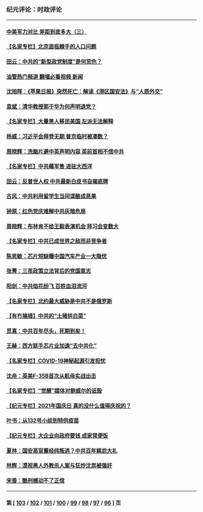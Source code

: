 ### 纪元评论：时政评论
---
#### [中美军力对比 差距到底多大（三）](../../pages/nsc1025/n13049438.md?06270330) 
#### [【名家专栏】北京面临棘手的人口问题](../../pages/nsc1025/n13048664.md?06270330) 
#### [田云：中共的“新型政党制度”是何货色？](../../pages/nsc1025/n13049010.md?06270330) 
#### [油管热门频道 翻墙必看视频 新闻](ok?06270330)
#### [沈旭晖：《苹果日报》突然死亡：解读《港区国安法》与“人质外交”](../../pages/nsc1025/n13049031.md?06270330) 
#### [袁斌：清华教授郭于华为何声明退党？](../../pages/nsc1025/n13048869.md?06270330) 
#### [【名家专栏】大量黑人移民美国 左派无法解释](../../pages/nsc1025/n13047366.md?06270330) 
#### [杨威：习近平会拜登无期 普京临时被凑数？](../../pages/nsc1025/n13048439.md?06270330) 
#### [周晓辉：洗脑片避中英声明内容 英前首相不信中共](../../pages/nsc1025/n13048020.md?06270330) 
#### [【名家专栏】中共藉军售 进驻大西洋](../../pages/nsc1025/n13047444.md?06270330) 
#### [田云：反普世人权 中共最新白皮书自揭底牌](../../pages/nsc1025/n13046140.md?06270330) 
#### [古风：中共利用留学生当间谍酿成恶果](../../pages/nsc1025/n13047783.md?06270330) 
#### [钟原：红色党庆难解中共灰暗危局](../../pages/nsc1025/n13045927.md?06270330) 
#### [周晓辉：布林肯不给王毅表演机会 拜习会变数大](../../pages/nsc1025/n13045575.md?06270330) 
#### [【名家专栏】中共已成世界之敌而非竞争者](../../pages/nsc1025/n13044901.md?06270330) 
#### [陈思敏：芯片短缺曝中国汽车产业一大隐忧](../../pages/nsc1025/n13045556.md?06270330) 
#### [张菁：三孩政策立法背后的党国意志](../../pages/nsc1025/n13045437.md?06270330) 
#### [阳剑：中共焰花纷飞 百姓血泪流河](../../pages/nsc1025/n13045486.md?06270330) 
#### [【名家专栏】北约最大威胁是中共不是俄罗斯](../../pages/nsc1025/n13044903.md?06270330) 
#### [【有冇搞错】中共的“土猪拱白菜”](../../pages/nsc1025/n13044022.md?06270330) 
#### [觅真：中共百年尽头，死期到矣！](../../pages/nsc1025/n13044372.md?06270330) 
#### [王赫：西方联手芯片业加速“去中共化”](../../pages/nsc1025/n13043148.md?06270330) 
#### [【名家专栏】COVID-19神秘起源引发担忧](../../pages/nsc1025/n13042112.md?06270330) 
#### [沈舟：英美F-35B首次从航母实战出击](../../pages/nsc1025/n13042852.md?06270330) 
#### [【名家专栏】“觉醒”媒体对鲍威尔的诋毁](../../pages/nsc1025/n13042086.md?06270330) 
#### [【纪元专栏】2021年国庆日 真的没什么值得庆祝的？](../../pages/nsc1025/n13042406.md?06270330) 
#### [叶书：从132号小组到特供疫苗](../../pages/nsc1025/n13042658.md?06270330) 
#### [【纪元专栏】大企业向政府要钱 成家常便饭](../../pages/nsc1025/n13013783.md?06270330) 
#### [夏林：国安高官董经纬叛逃？中共百年尴尬大礼](../../pages/nsc1025/n13042315.md?06270330) 
#### [林辉：漠视黑人外教杀人案与狂炒沈祟被强奸](../../pages/nsc1025/n13042162.md?06270330) 
#### [宋善：酷刑撼动不了正信](../../pages/nsc1025/n13041282.md?06270330) 

---
#### 第 [ [103](./103.md?06270330) / [102](./102.md?06270330) / [101](./101.md?06270330) / [100](./100.md?06270330) / [99](./99.md?06270330) / [98](./98.md?06270330) / [97](./97.md?06270330) / [96](./96.md?06270330) ] 页
